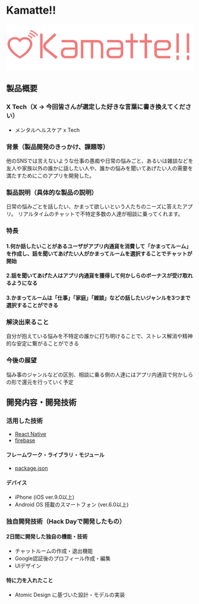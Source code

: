 # Kamatte!!

![Kamatte!!](https://github.com/jphacks/FK_1902/blob/dev/src/images/kamatte-logo-2.png)

## 製品概要
### X Tech（X → 今回皆さんが選定した好きな言葉に書き換えてください）
- メンタルヘルスケア x Tech
### 背景（製品開発のきっかけ、課題等）
他のSNSでは言えないような仕事の愚痴や日常の悩みごと、あるいは雑談などを友人や家族以外の誰かに話したい人や、誰かの悩みを聞いてあげたい人の需要を満たすためにこのアプリを開発した。

### 製品説明（具体的な製品の説明）
日常の悩みごとを話したい、かまって欲しいという人たちのニーズに答えたアプリ。
リアルタイムのチャットで不特定多数の人達が相談に乗ってくれます。

### 特長

#### 1.何か話したいことがあるユーザが**アプリ内通貨を消費して「かまってルーム」を作成**し、話を聞いてあげたい人がかまってルームを選択することでチャットが開始

#### 2.話を聞いてあげた人は**アプリ内通貨を獲得して何かしらのボーナス**が受け取れるようになる

#### 3.かまってルームは「仕事」「家庭」「雑談」などの**話したいジャンルを3つまで**選択することができる

### 解決出来ること
自分が抱えている悩みを不特定の誰かに打ち明けることで、ストレス解消や精神的な安定に繋がることができる

### 今後の展望
悩み事のジャンルなどの区別、相談に乗る側の人達にはアプリ内通貨で何かしらの形で還元を行っていく予定

## 開発内容・開発技術
### 活用した技術
- [React Native](https://facebook.github.io/react-native/)
- [firebase](https://console.firebase.google.com/u/0/?hl=ja)

#### フレームワーク・ライブラリ・モジュール
* [package.json](https://github.com/jphacks/FK_1902/blob/dev/package.json)

#### デバイス
* iPhone (iOS ver.9.0以上)
* Android OS 搭載のスマートフォン (ver.6.0以上)

### 独自開発技術（Hack Dayで開発したもの）
#### 2日間に開発した独自の機能・技術
* チャットルームの作成・退出機能
* Google認証後のプロフィール作成・編集
* UIデザイン

#### 特に力を入れたこと
* Atomic Design に基づいた設計・モデルの実装
